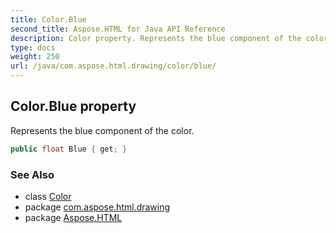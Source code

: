 ```yaml
---
title: Color.Blue
second_title: Aspose.HTML for Java API Reference
description: Color property. Represents the blue component of the color
type: docs
weight: 250
url: /java/com.aspose.html.drawing/color/blue/
---
```

## Color.Blue property

Represents the blue component of the color.

```java
public float Blue { get; }
```

### See Also

* class [Color](../)
* package [com.aspose.html.drawing](../../color/)
* package [Aspose.HTML](../../../)
